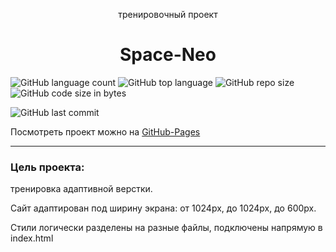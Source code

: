 <p align="center">тренировочный проект</p>
<h1 align="center">Space-Neo</h1>

![GitHub language count](https://img.shields.io/github/languages/count/Sergey-Maxim0v/Space-Neo)
![GitHub top language](https://img.shields.io/github/languages/top/Sergey-Maxim0v/Space-Neo)
![GitHub repo size](https://img.shields.io/github/repo-size/Sergey-Maxim0v/Space-Neo)
![GitHub code size in bytes](https://img.shields.io/github/languages/code-size/Sergey-Maxim0v/Space-Neo)

![GitHub last commit](https://img.shields.io/github/last-commit/Sergey-Maxim0v/Space-Neo)


Посмотреть проект можно на [GitHub-Pages](https://sergey-maxim0v.github.io/Space-Neo/)

---
### Цель проекта:
тренировка адаптивной верстки.

Сайт адаптирован под ширину экрана: от 1024px, до 1024px, до 600px.

Стили логически разделены на разные файлы, подключены напрямую в index.html
